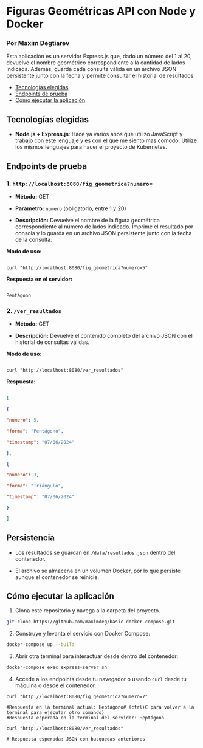 # Figuras Geométricas API con Node y Docker
### Por Maxim Degtiarev

Esta aplicación es un servidor Express.js que, dado un número del 1 al 20, devuelve el nombre geométrico correspondiente a la cantidad de lados indicada. Además, guarda cada consulta válida en un archivo JSON persistente junto con la fecha y permite consultar el historial de resultados.

- [Tecnologías elegidas](#tecnologías-elegidas)
- [Endpoints de prueba](#endpoints-de-prueba)
- [Cómo ejecutar la aplicación](#cómo-ejecutar-la-aplicación)

## Tecnologías elegidas

-  **Node.js + Express.js**: Hace ya varios años que utilizo JavaScript y trabajo con este lenguaje y es con el que me siento mas comodo. Utilize los mismos lenguajes para hacer el proyecto de Kubernetes.

## Endpoints de prueba

### 1. `http://localhost:8080/fig_geometrica?numero=`

-  **Método:** GET

-  **Parámetro:**  `numero` (obligatorio, entre 1 y 20)

-  **Descripción:** Devuelve el nombre de la figura geométrica correspondiente al número de lados indicado. Imprime el resultado por consola y lo guarda en un archivo JSON persistente junto con la fecha de la consulta.
 
**Modo de uso:**

```

curl "http://localhost:8080/fig_geometrica?numero=5"

```
**Respuesta en el servidor:**
```

Pentágono

```
  

### 2. `/ver_resultados`

-  **Método:** GET

-  **Descripción:** Devuelve el contenido completo del archivo JSON con el historial de consultas válidas.

  

**Modo de uso:**

```

curl "http://localhost:8080/ver_resultados"

```

**Respuesta:**

```json

[

{

"numero": 5,

"forma": "Pentágono",

"timestamp": "07/06/2024"

},

{

"numero": 3,

"forma": "Triángulo",

"timestamp": "07/06/2024"

}

]

```

  

## Persistencia

- Los resultados se guardan en `/data/resultados.json` dentro del contenedor.

- El archivo se almacena en un volumen Docker, por lo que persiste aunque el contenedor se reinicie.



## Cómo ejecutar la aplicación

  

1. Clona este repositorio y navega a la carpeta del proyecto.

```sh
git clone https://github.com/maximdeg/basic-docker-compose.git
```

2. Construye y levanta el servicio con Docker Compose:

```sh
docker-compose up --build
```

3. Abrir otra terminal para interactuar desde dentro del contenedor:

```sh
docker-compose exec express-server sh
```

4. Accede a los endpoints desde tu navegador o usando `curl` desde tu máquina o desde el contenedor.
```
curl "http://localhost:8080/fig_geometrica?numero=7"

#Respuesta en la terminal actual: Heptágono# (ctrl+C para volver a la terminal para ejecutar otro comando)
#Respuesta esperada en la terminal del servidor: Heptágono

curl "http://localhost:8080/ver_resultados"

# Respuesta esperada: JSON con busquedas anteriores
```
  


